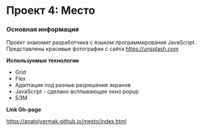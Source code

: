 # Проект 4: Место

### Основная информация

Проект знакомит разработчика с языком программирования JavaScript.
Представлены красивые фотографии с сайта https://unsplash.com

**Используемые технологии**

* Grid
* Flex
* Адаптация под разные разрешения экранов
* JavaScript - сделано всплывающее окно popup
* БЭМ

**Link Gh-page**

https://anatolyermak.github.io/mesto/index.html